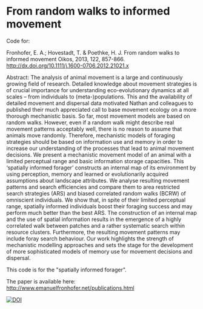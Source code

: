 # From random walks to informed movement

Code for:

Fronhofer, E. A.; Hovestadt, T. & Poethke, H. J. From random walks to informed movement Oikos, 2013, 122, 857-866. http://dx.doi.org/10.1111/j.1600-0706.2012.21021.x

Abstract: The analysis of animal movement is a large and continuously growing field of research. Detailed knowledge about movement strategies is of crucial importance for understanding eco-evolutionary dynamics at all scales – from individuals to (meta-)populations. This and the availability of detailed movement and dispersal data motivated Nathan and colleagues to published their much appreciated call to base movement ecology on a more thorough mechanistic basis. So far, most movement models are based on random walks. However, even if a random walk might describe real movement patterns acceptably well, there is no reason to assume that animals move randomly. Therefore, mechanistic models of foraging strategies should be based on information use and memory in order to increase our understanding of the processes that lead to animal movement decisions.
We present a mechanistic movement model of an animal with a limited perceptual range and basic information storage capacities. This ‘spatially informed forager’ constructs an internal map of its environment by using perception, memory and learned or evolutionarily acquired assumptions about landscape attributes. We analyse resulting movement patterns and search efficiencies and compare them to area restricted search strategies (ARS) and biased correlated random walks (BCRW) of omniscient individuals.
We show that, in spite of their limited perceptual range, spatially informed individuals boost their foraging success and may perform much better than the best ARS. The construction of an internal map and the use of spatial information results in the emergence of a highly correlated walk between patches and a rather systematic search within resource clusters. Furthermore, the resulting movement patterns may include foray search behaviour. Our work highlights the strength of mechanistic modelling approaches and sets the stage for the development of more sophisticated models of memory use for movement decisions and dispersal.

This code is for the "spatially informed forager".

The paper is available here: http://www.emanuelfronhofer.net/publications.html

[![DOI](https://zenodo.org/badge/21643/efronhofer/mental_map.svg)](https://zenodo.org/badge/latestdoi/21643/efronhofer/mental_map)
